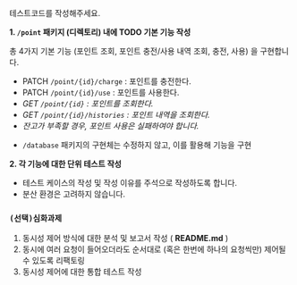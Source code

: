 테스트코드를 작성해주세요.

**1. `/point` 패키지 (디렉토리) 내에 TODO 기본 기능 작성**

총 4가지 기본 기능 (포인트 조회, 포인트 충전/사용 내역 조회, 충전, 사용) 을 구현합니다.

- PATCH  `/point/{id}/charge` : 포인트를 충전한다.
- PATCH `/point/{id}/use` : 포인트를 사용한다.
- *GET `/point/{id}` : 포인트를 조회한다.*
- *GET `/point/{id}/histories` : 포인트 내역을 조회한다.*
- *잔고가 부족할 경우, 포인트 사용은 실패하여야 합니다.*

* `/database` 패키지의 구현체는 수정하지 않고, 이를 활용해 기능을 구현

**2. 각 기능에 대한 단위 테스트 작성**

- 테스트 케이스의 작성 및 작성 이유를 주석으로 작성하도록 합니다.
- 분산 환경은 고려하지 않습니다.

### `(선택)심화과제`

1. 동시성 제어 방식에 대한 분석 및 보고서 작성 ( **README.md** )
2. 동시에 여러 요청이 들어오더라도 순서대로 (혹은 한번에 하나의 요청씩만) 제어될 수 있도록 리팩토링
3. 동시성 제어에 대한 통합 테스트 작성